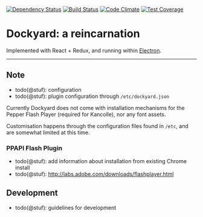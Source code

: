 
[![Dependency Status](https://gemnasium.com/badges/github.com/rensouhou/electron-yard.svg)](https://gemnasium.com/github.com/rensouhou/electron-yard)
[![Build Status](https://travis-ci.org/rensouhou/electron-yard.svg?branch=master)](https://travis-ci.org/rensouhou/electron-yard)
[![Code Climate](https://codeclimate.com/github/rensouhou/electron-yard/badges/gpa.svg)](https://codeclimate.com/github/rensouhou/electron-yard)
[![Test Coverage](https://codeclimate.com/github/rensouhou/electron-yard/badges/coverage.svg)](https://codeclimate.com/github/rensouhou/electron-yard/coverage)

# Dockyard: a reincarnation

Implemented with React + Redux, and running
within [Electron](https://github.com/electron/electron/).

---

## Note

- todo(@stuf): configuration
- todo(@stuf): plugin configuration through `/etc/dockyard.json`

Currently Dockyard does not come with installation mechanisms for
the Pepper Flash Player (required for Kancolle), nor any font assets.

Customisation happens through the configuration files found in `/etc`,
and are somewhat limited at this time.

### PPAPI Flash Plugin

- todo(@stuf): add information about installation from existing Chrome install
- todo(@stuf): http://labs.adobe.com/downloads/flashplayer.html

## Development

- todo(@stuf): guidelines for development
